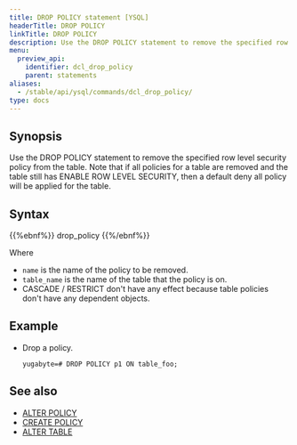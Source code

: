 ```yaml
---
title: DROP POLICY statement [YSQL]
headerTitle: DROP POLICY
linkTitle: DROP POLICY
description: Use the DROP POLICY statement to remove the specified row level security policy from the table.
menu:
  preview_api:
    identifier: dcl_drop_policy
    parent: statements
aliases:
  - /stable/api/ysql/commands/dcl_drop_policy/
type: docs
---
```


## Synopsis

Use the DROP POLICY statement to remove the specified row level security policy from the table. Note that if all policies for a table are removed and the table still has ENABLE ROW LEVEL SECURITY, then a default deny all policy will be applied for the table.

## Syntax

{{%ebnf%}}
  drop_policy
{{%/ebnf%}}

Where

- `name` is the name of the policy to be removed.
- `table_name` is the name of the table that the policy is on.
- CASCADE / RESTRICT don't have any effect because table policies don't have any dependent objects.

## Example

- Drop a policy.

  ```plpgsql
  yugabyte=# DROP POLICY p1 ON table_foo;
  ```

## See also

- [ALTER POLICY](../dcl_alter_policy)
- [CREATE POLICY](../dcl_create_policy)
- [ALTER TABLE](../ddl_alter_table)
